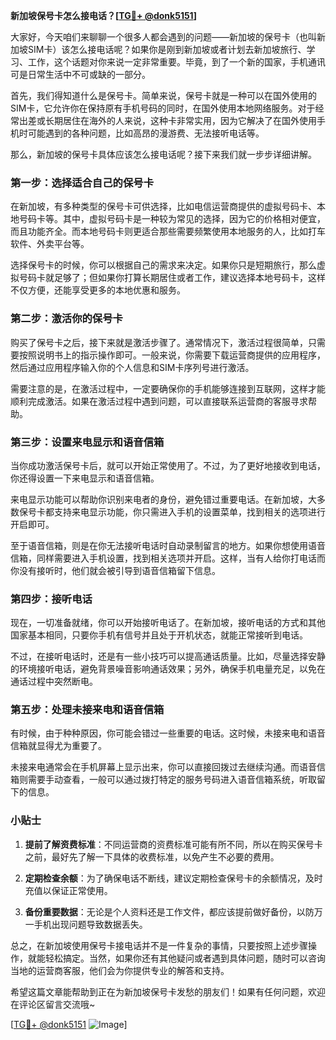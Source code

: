 **新加坡保号卡怎么接电话？[[TG💪+ @donk5151](https://t.me/s/donk5151)]**

大家好，今天咱们来聊聊一个很多人都会遇到的问题——新加坡的保号卡（也叫新加坡SIM卡）该怎么接电话呢？如果你是刚到新加坡或者计划去新加坡旅行、学习、工作，这个话题对你来说一定非常重要。毕竟，到了一个新的国家，手机通讯可是日常生活中不可或缺的一部分。

首先，我们得知道什么是保号卡。简单来说，保号卡就是一种可以在国外使用的SIM卡，它允许你在保持原有手机号码的同时，在国外使用本地网络服务。对于经常出差或长期居住在海外的人来说，这种卡非常实用，因为它解决了在国外使用手机时可能遇到的各种问题，比如高昂的漫游费、无法接听电话等。

那么，新加坡的保号卡具体应该怎么接电话呢？接下来我们就一步步详细讲解。

### 第一步：选择适合自己的保号卡

在新加坡，有多种类型的保号卡可供选择，比如电信运营商提供的虚拟号码卡、本地号码卡等。其中，虚拟号码卡是一种较为常见的选择，因为它的价格相对便宜，而且功能齐全。而本地号码卡则更适合那些需要频繁使用本地服务的人，比如打车软件、外卖平台等。

选择保号卡的时候，你可以根据自己的需求来决定。如果你只是短期旅行，那么虚拟号码卡就足够了；但如果你打算长期居住或者工作，建议选择本地号码卡，这样不仅方便，还能享受更多的本地优惠和服务。

### 第二步：激活你的保号卡

购买了保号卡之后，接下来就是激活步骤了。通常情况下，激活过程很简单，只需要按照说明书上的指示操作即可。一般来说，你需要下载运营商提供的应用程序，然后通过应用程序输入你的个人信息和SIM卡序列号进行激活。

需要注意的是，在激活过程中，一定要确保你的手机能够连接到互联网，这样才能顺利完成激活。如果在激活过程中遇到问题，可以直接联系运营商的客服寻求帮助。

### 第三步：设置来电显示和语音信箱

当你成功激活保号卡后，就可以开始正常使用了。不过，为了更好地接收到电话，你还得设置一下来电显示和语音信箱。

来电显示功能可以帮助你识别来电者的身份，避免错过重要电话。在新加坡，大多数保号卡都支持来电显示功能，你只需进入手机的设置菜单，找到相关的选项进行开启即可。

至于语音信箱，则是在你无法接听电话时自动录制留言的地方。如果你想使用语音信箱，同样需要进入手机设置，找到相关选项并开启。这样，当有人给你打电话而你没有接听时，他们就会被引导到语音信箱留下信息。

### 第四步：接听电话

现在，一切准备就绪，你可以开始接听电话了。在新加坡，接听电话的方式和其他国家基本相同，只要你手机有信号并且处于开机状态，就能正常接听到电话。

不过，在接听电话时，还是有一些小技巧可以提高通话质量。比如，尽量选择安静的环境接听电话，避免背景噪音影响通话效果；另外，确保手机电量充足，以免在通话过程中突然断电。

### 第五步：处理未接来电和语音信箱

有时候，由于种种原因，你可能会错过一些重要的电话。这时候，未接来电和语音信箱就显得尤为重要了。

未接来电通常会在手机屏幕上显示出来，你可以直接回拨过去继续沟通。而语音信箱则需要手动查看，一般可以通过拨打特定的服务号码进入语音信箱系统，听取留下的信息。

### 小贴士

1. **提前了解资费标准**：不同运营商的资费标准可能有所不同，所以在购买保号卡之前，最好先了解一下具体的收费标准，以免产生不必要的费用。
   
2. **定期检查余额**：为了确保电话不断线，建议定期检查保号卡的余额情况，及时充值以保证正常使用。

3. **备份重要数据**：无论是个人资料还是工作文件，都应该提前做好备份，以防万一手机出现问题导致数据丢失。

总之，在新加坡使用保号卡接电话并不是一件复杂的事情，只要按照上述步骤操作，就能轻松搞定。当然，如果你还有其他疑问或者遇到具体问题，随时可以咨询当地的运营商客服，他们会为你提供专业的解答和支持。

希望这篇文章能帮助到正在为新加坡保号卡发愁的朋友们！如果有任何问题，欢迎在评论区留言交流哦~ 

[[TG💪+ @donk5151](https://t.me/s/donk5151) ![Image](https://i.postimg.cc/rwNCRYN7/Snipaste-2025-04-30-17-27-05.png)]